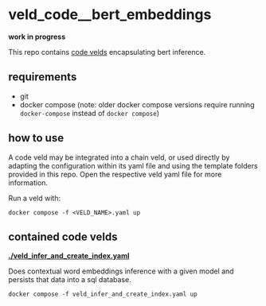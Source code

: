 # veld_code__bert_embeddings

**work in progress**

This repo contains [code velds](https://zenodo.org/records/13322913) encapsulating bert inference.

## requirements

- git
- docker compose (note: older docker compose versions require running `docker-compose` instead of 
  `docker compose`)

## how to use

A code veld may be integrated into a chain veld, or used directly by adapting the configuration 
within its yaml file and using the template folders provided in this repo. Open the respective veld 
yaml file for more information.

Run a veld with:
```
docker compose -f <VELD_NAME>.yaml up
```

## contained code velds

**[./veld_infer_and_create_index.yaml](./veld_infer_and_create_index.yaml)** 

Does contextual word embeddings inference with a given model and persists that data into a sql
database.

```
docker compose -f veld_infer_and_create_index.yaml up
```

